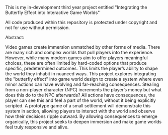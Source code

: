 This is my in-development third year project entitled "Integrating the Butterfly Effect into Interactive Game Worlds"

All code produced within this repository is protected under copyright and not for use without permission.

Abstract:

Video games create immersion unmatched by other forms of media. There are many rich and complex worlds that pull players into the experience. However, while many modern games aim to offer players meaningful choices, these are often limited by hard-coded options that produce specific, predetermined outcomes. This limits the player’s ability to shape the world they inhabit in nuanced ways. 
This project explores integrating the "butterfly effect" into game world design to create a system where even minor actions can have evolving and far-reaching consequences. Stealing from a non-player character (NPC) increments the player‘s money but what does this do to the NPC afterwards? All actions have consequences, the player can see this and feel a part of the world, without it being explicitly scripted. 
A prototype game of a small settlement will demonstrate this system in action, allowing players to interact with the world and observe how their decisions ripple outward. By allowing consequences to emerge organically, this project seeks to deepen immersion and make game worlds feel truly responsive and alive.  

